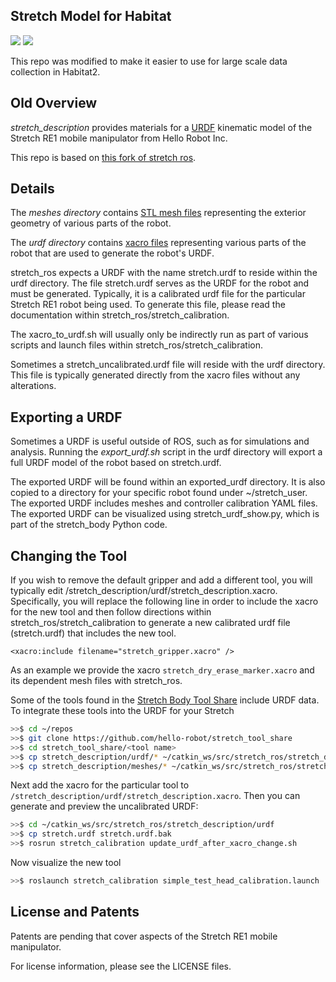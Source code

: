 
## Stretch Model for Habitat

![](./imgs/pile_of_stretches.png)
![](./imgs/simplified.png)

This repo was modified to make it easier to use for large scale data collection in Habitat2.

## Old Overview

*stretch_description* provides materials for a [URDF](http://wiki.ros.org/urdf) kinematic model of the Stretch RE1 mobile manipulator from Hello Robot Inc.

This repo is based on [this fork of stretch ros](https://github.com/cpaxton/stretch_ros/tree/feature/dex-wrist).

## Details

The *meshes directory* contains [STL mesh files](https://en.wikipedia.org/wiki/STL_(file_format)) representing the exterior geometry of various parts of the robot. 

The *urdf directory* contains [xacro files](http://wiki.ros.org/xacro) representing various parts of the robot that are used to generate the robot's URDF. 

stretch_ros expects a URDF with the name stretch.urdf to reside within the urdf directory. The file stretch.urdf serves as the URDF for the robot and must be generated. Typically, it is a calibrated urdf file for the particular Stretch RE1 robot being used. To generate this file, please read the documentation within stretch_ros/stretch_calibration. 

The xacro_to_urdf.sh will usually only be indirectly run as part of various scripts and launch files within stretch_ros/stretch_calibration. 

Sometimes a stretch_uncalibrated.urdf file will reside with the urdf directory. This file is typically generated directly from the xacro files without any alterations. 

## Exporting a URDF

Sometimes a URDF is useful outside of ROS, such as for simulations and analysis. Running the *export_urdf.sh* script in the urdf directory will export a full URDF model of the robot based on stretch.urdf. 

The exported URDF will be found within an exported_urdf directory. It is also copied to a directory for your specific robot found under ~/stretch_user. The exported URDF includes meshes and controller calibration YAML files. The exported URDF can be visualized using stretch_urdf_show.py, which is part of the stretch_body Python code. 

## Changing the Tool

If you wish to remove the default gripper and add a different tool, you will typically edit /stretch_description/urdf/stretch_description.xacro. Specifically, you will replace the following line in order to include the xacro for the new tool and then follow directions within stretch_ros/stretch_calibration to generate a new calibrated urdf file (stretch.urdf) that includes the new tool.

`<xacro:include filename="stretch_gripper.xacro" />`

As an example we provide the xacro `stretch_dry_erase_marker.xacro` and its dependent mesh files with stretch_ros. 

Some of the tools found in the [Stretch Body Tool Share](https://github.com/hello-robot/stretch_tool_share/) include URDF data. To integrate these tools into the URDF for your Stretch

```bash
>>$ cd ~/repos
>>$ git clone https://github.com/hello-robot/stretch_tool_share
>>$ cd stretch_tool_share/<tool name>
>>$ cp stretch_description/urdf/* ~/catkin_ws/src/stretch_ros/stretch_description/urdf/
>>$ cp stretch_description/meshes/* ~/catkin_ws/src/stretch_ros/stretch_description/meshes/
```

Next add the xacro for the particular tool to `/stretch_description/urdf/stretch_description.xacro`. Then you can generate and preview the uncalibrated URDF:

```bash
>>$ cd ~/catkin_ws/src/stretch_ros/stretch_description/urdf
>>$ cp stretch.urdf stretch.urdf.bak
>>$ rosrun stretch_calibration update_urdf_after_xacro_change.sh
```

Now visualize the new tool

```bash
>>$ roslaunch stretch_calibration simple_test_head_calibration.launch
```



## License and Patents

Patents are pending that cover aspects of the Stretch RE1 mobile manipulator.

For license information, please see the LICENSE files. 
